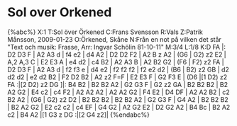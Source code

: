 # Sol over Orkened

{%abc%}
X:1
T:Sol över Örkened
C:Frans Svensson
R:Vals
Z:Patrik Månsson, 2009-01-23
O:Örkened, Skåne
N:Från en not på vilken det står "Text och musik: Frasse, Arr: Ingvar Schölin 81-10-11"
M:3/4
L:1/8
K:D
FA |: D2 D3 F | A2 A3 d | f4 e2 | d4 A2 | D2 D2 F2 |
A2 B z A2 | (G6 | G2) z2 E2 | A,2 A,3 C | E2 E3 A | e4 d2 |
c4 B2 | A2 A3 B | A2 B2 G2 | (F6 | F2) z2 FA | D2 D3 F |
A2 A3 d | f2 f3 e | d4 e2 | f2 f2 f2 | f2 e2 d2 | (B6 |
B2) z2 GB | d2 d2 d2 | e2 d2 B2 | F2 D2 B2 | A2 z2 F=F | E2 E3 F |
G2 F3 E | (D6 |[1 D2) z2 FA :|[2 D2) z2 DG ]|: B4 B2 | B2 B2 A2 |
G2 G3 F | G2 z2 GA | B2 B2 B2 | B2 A2 G2 | E4 c2 | c4 F2 |
A2 A2 A2 | A2 A2 G2 | F4 E2 | D4 DF | A2 A2 B2 | c2 B2 A2 |
(G6 | G2) z2 D2 | B2 B2 B2 | B2 B2 A2 | G2 G3 F | G4 A2 |
B2 B2 B2 | B2 A2 G2 | E2 c2 c2 | c4 EF | G4 G2 | A2 G2 E2 |
D2 G2 A2 | B4 Bc | B2 A2 c2 | B4 A2 |[1 G3 z DG :|[2 G4 z2]| 
{%endabc%}


